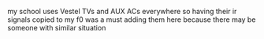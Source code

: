 my school uses Vestel TVs and AUX ACs everywhere so having their ir signals copied to my f0 was a must
adding them here because there may be someone with similar situation
